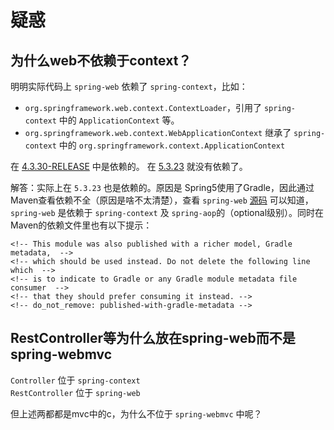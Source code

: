 # 疑惑
## 为什么web不依赖于context？
明明实际代码上 `spring-web` 依赖了 `spring-context`，比如：  
* `org.springframework.web.context.ContextLoader`，引用了 `spring-context` 中的 `ApplicationContext` 等。  
* `org.springframework.web.context.WebApplicationContext` 继承了 `spring-context` 中的 `org.springframework.context.ApplicationContext`

在 [4.3.30-RELEASE](https://repo1.maven.org/maven2/org/springframework/spring-web/4.3.30.RELEASE/spring-web-4.3.30.RELEASE.pom) 中是依赖的。
在 [5.3.23](https://repo1.maven.org/maven2/org/springframework/spring-web/5.3.23/spring-web-5.3.23.pom) 就没有依赖了。

解答：实际上在 `5.3.23` 也是依赖的。原因是 Spring5使用了Gradle，因此通过Maven查看依赖不全（原因是啥不太清楚），查看
`spring-web` [源码](https://github.com/spring-projects/spring-framework/blob/main/spring-web/spring-web.gradle)
可以知道，`spring-web` 是依赖于 `spring-context` 及 `spring-aop`的（optional级别）。同时在Maven的依赖文件里也有以下提示：
```
<!-- This module was also published with a richer model, Gradle metadata,  -->
<!-- which should be used instead. Do not delete the following line which  -->
<!-- is to indicate to Gradle or any Gradle module metadata file consumer  -->
<!-- that they should prefer consuming it instead. -->
<!-- do_not_remove: published-with-gradle-metadata -->
```

## RestController等为什么放在spring-web而不是spring-webmvc
`Controller` 位于 `spring-context`  
`RestController` 位于 `spring-web`

但上述两都都是mvc中的c，为什么不位于 `spring-webmvc` 中呢？